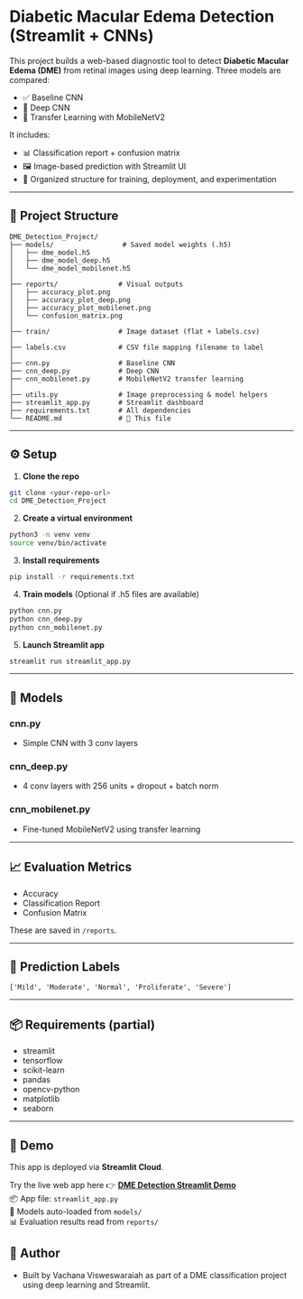 # Diabetic Macular Edema Detection (Streamlit + CNNs)

This project builds a web-based diagnostic tool to detect **Diabetic Macular Edema (DME)** from retinal images using deep learning. Three models are compared:

* ✅ Baseline CNN
* 🧱 Deep CNN
* 📱 Transfer Learning with MobileNetV2

It includes:

* 📊 Classification report + confusion matrix
* 🖼️ Image-based prediction with Streamlit UI
* 📁 Organized structure for training, deployment, and experimentation

---

## 📁 Project Structure

```
DME_Detection_Project/
├── models/                 # Saved model weights (.h5)
│   ├── dme_model.h5
│   ├── dme_model_deep.h5
│   └── dme_model_mobilenet.h5
│
├── reports/               # Visual outputs
│   ├── accuracy_plot.png
│   ├── accuracy_plot_deep.png
│   ├── accuracy_plot_mobilenet.png
│   └── confusion_matrix.png
│
├── train/                 # Image dataset (flat + labels.csv)
│
├── labels.csv             # CSV file mapping filename to label
│
├── cnn.py                 # Baseline CNN
├── cnn_deep.py            # Deep CNN
├── cnn_mobilenet.py       # MobileNetV2 transfer learning
│
├── utils.py               # Image preprocessing & model helpers
├── streamlit_app.py       # Streamlit dashboard
├── requirements.txt       # All dependencies
└── README.md              # 📄 This file
```

---

## ⚙️ Setup

1. **Clone the repo**

```bash
git clone <your-repo-url>
cd DME_Detection_Project
```

2. **Create a virtual environment**

```bash
python3 -m venv venv
source venv/bin/activate
```

3. **Install requirements**

```bash
pip install -r requirements.txt
```

4. **Train models** (Optional if .h5 files are available)

```bash
python cnn.py
python cnn_deep.py
python cnn_mobilenet.py
```

5. **Launch Streamlit app**

```bash
streamlit run streamlit_app.py
```

---

## 🧠 Models

### cnn.py

* Simple CNN with 3 conv layers

### cnn\_deep.py

* 4 conv layers with 256 units + dropout + batch norm

### cnn\_mobilenet.py

* Fine-tuned MobileNetV2 using transfer learning

---

## 📈 Evaluation Metrics

* Accuracy
* Classification Report
* Confusion Matrix

These are saved in `/reports`.

---

## 🔮 Prediction Labels

```
['Mild', 'Moderate', 'Normal', 'Proliferate', 'Severe']
```

---

## 📦 Requirements (partial)

* streamlit
* tensorflow
* scikit-learn
* pandas
* opencv-python
* matplotlib
* seaborn

---

## 🚀 Demo

This app is deployed via **Streamlit Cloud**.

Try the live web app here 👉 **[DME Detection Streamlit Demo](https://your-deployment-link.streamlit.app)**    
📦 App file: `streamlit_app.py`  
📁 Models auto-loaded from `models/`  
📊 Evaluation results read from `reports/`


## 👤 Author

* Built by Vachana Visweswaraiah as part of a DME classification project using deep learning and Streamlit.
